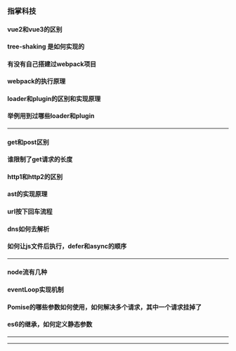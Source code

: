 ### 指掌科技

#### vue2和vue3的区别

#### tree-shaking 是如何实现的

#### 有没有自己搭建过webpack项目

#### webpack的执行原理

#### loader和plugin的区别和实现原理

#### 举例用到过哪些loader和plugin

---

#### get和post区别

#### 谁限制了get请求的长度

#### http1和http2的区别

#### ast的实现原理

#### url按下回车流程

#### dns如何去解析

#### 如何让js文件后执行，defer和async的顺序

---

#### node流有几种

#### eventLoop实现机制

#### Pomise的哪些参数如何使用，如何解决多个请求，其中一个请求挂掉了

#### es6的继承，如何定义静态参数

---

---

